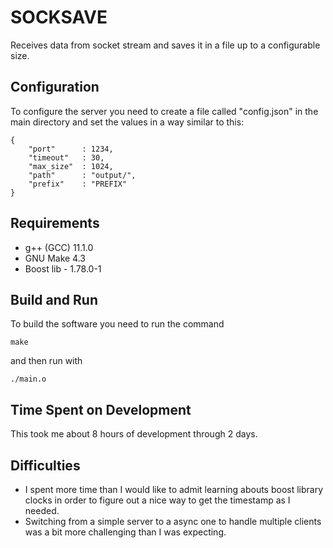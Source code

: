 # SOCKSAVE
Receives data from socket stream and saves it in a file up to a configurable size.

## Configuration 
To configure the server you need to create a file called "config.json" in the main directory and set the values in a way similar to this:

```
{
    "port"      : 1234,
    "timeout"   : 30,
    "max_size"  : 1024,
    "path"      : "output/",
    "prefix"    : "PREFIX"
}
```

## Requirements
- g++ (GCC) 11.1.0
- GNU Make 4.3
- Boost lib - 1.78.0-1

## Build and Run 
To build the software you need to run the command 
```
make
```
and then run with 
```
./main.o
```

## Time Spent on Development
This took me about 8 hours of development through 2 days.

## Difficulties
- I spent more time than I would like to admit learning abouts boost library clocks in order to figure out a nice way to get the timestamp as I needed.
- Switching from a simple server to a async one to handle multiple clients was a bit more challenging than I was expecting.